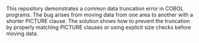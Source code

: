 This repository demonstrates a common data truncation error in COBOL programs.  The bug arises from moving data from one area to another with a shorter PICTURE clause. The solution shows how to prevent the truncation by properly matching PICTURE clauses or using explicit size checks before moving data.